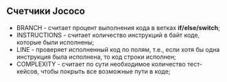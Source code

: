## Cчетчики Jococo

* BRANCH - считает процент выполнения кода в ветках **if/else/switch**;
* INSTRUCTIONS - считает количество инструкций в байт коде, которые были исполнены;
* LINE - проверяет исполненный код по полям, т.е., если хотя бы одна инструкция была исполнена, то код строки исполнен;
* COMPLEXITY - считает по сути необходимое количество тест-кейсов, чтобы покрыть все возможные пути в коде;
